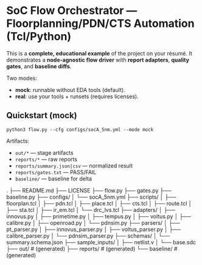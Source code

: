 
# SoC Flow Orchestrator — Floorplanning/PDN/CTS Automation (Tcl/Python)

This is a **complete, educational example** of the project on your résumé.
It demonstrates a **node-agnostic flow driver** with **report adapters**, **quality gates**, and **baseline diffs**.

Two modes:
- **mock**: runnable without EDA tools (default).
- **real**: use your tools + runsets (requires licenses).

## Quickstart (mock)

```
python3 flow.py --cfg configs/socA_5nm.yml --mode mock
```

Artifacts:
- `out/*`  — stage artifacts
- `reports/*` — raw reports
- `reports/summary.json|csv` — normalized result
- `reports/gates.txt` — PASS/FAIL
- `baseline/` — baseline for delta

.
├── README.md
├── LICENSE
├── flow.py
├── gates.py
├── baseline.py
├── configs/
│ └── socA_5nm.yml
├── scripts/
│ ├── floorplan.tcl
│ ├── pdn.tcl
│ ├── place.tcl
│ ├── cts.tcl
│ ├── route.tcl
│ ├── sta.tcl
│ ├── ir_em.tcl
│ └── drc_lvs.tcl
├── adapters/
│ ├── innovus.py
│ ├── primetime.py
│ ├── tempus.py
│ ├── voltus.py
│ ├── calibre.py
│ ├── openroad.py
│ └── pdnsim.py
├── parsers/
│ ├── pt_parser.py
│ ├── innovus_parser.py
│ ├── voltus_parser.py
│ ├── calibre_parser.py
│ └── pdnsim_parser.py
├── schemas/
│ └── summary.schema.json
├── sample_inputs/
│ ├── netlist.v
│ └── base.sdc
├── out/ # (generated)
├── reports/ # (generated)
└── baseline/ # (generated)
